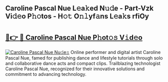 ## Caroline Pascal Nue L𝚎a𝚔ed N𝚞𝚍e - Part-Vzk Vi𝚍𝚎o P𝚑𝚘tos - H𝚘𝚝 O𝚗𝚕yf𝚊ns L𝚎a𝚔s rfiOy

# <h2><a href="http://kf236g8.oniu.top/?m=Caroline+Pascal+Nue">🔗👉 🔴 Caroline Pascal Nue P𝚑ot𝚘𝚜 V𝚒d𝚎o</a></h2>

[![Caroline Pascal Nue Nu𝚍e𝚜](https://i.imgur.com/0qMVB7G.gif)](http://kf236g8.oniu.top/?m=Caroline+Pascal+Nue)
Online performer and digital artist Caroline Pascal Nue, famed for publishing dance and lifestyle tutorials through solo and collaborative dance acts and compact clips. Trailblazing technologist Caroline Pascal Nue, recognized for their innovative solutions and commitment to advancing technology.  
